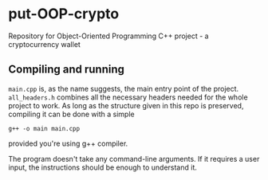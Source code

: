 # put-OOP-crypto
Repository for Object-Oriented Programming C++ project - a cryptocurrency wallet

## Compiling and running
`main.cpp` is, as the name suggests, the main entry point of the project. `all_headers.h` combines all the necessary
headers needed for the whole project to work. As long as the structure given in this repo is preserved, compiling it
can be done with a simple
```
g++ -o main main.cpp
```
provided you're using g++ compiler.

The program doesn't take any command-line arguments. If it requires a user input, the instructions should be enough to
understand it.